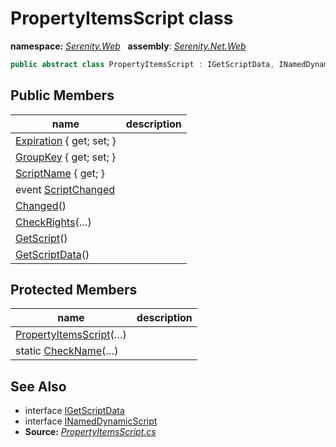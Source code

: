 # PropertyItemsScript class
**namespace:** *[Serenity.Web](../README.md#serenity.web-namespace)*   **assembly**: *[Serenity.Net.Web](../README.md)*

```csharp
public abstract class PropertyItemsScript : IGetScriptData, INamedDynamicScript
```

## Public Members

| name | description |
| --- | --- |
| [Expiration](PropertyItemsScript/Expiration.md) { get; set; } |  |
| [GroupKey](PropertyItemsScript/GroupKey.md) { get; set; } |  |
| [ScriptName](PropertyItemsScript/ScriptName.md) { get; } |  |
| event [ScriptChanged](PropertyItemsScript/ScriptChanged.md) |  |
| [Changed](PropertyItemsScript/Changed.md)() |  |
| [CheckRights](PropertyItemsScript/CheckRights.md)(…) |  |
| [GetScript](PropertyItemsScript/GetScript.md)() |  |
| [GetScriptData](PropertyItemsScript/GetScriptData.md)() |  |

## Protected Members

| name | description |
| --- | --- |
| [PropertyItemsScript](PropertyItemsScript/PropertyItemsScript.md)(…) |  |
| static [CheckName](PropertyItemsScript/CheckName.md)(…) |  |

## See Also

* interface [IGetScriptData](IGetScriptData.md)
* interface [INamedDynamicScript](INamedDynamicScript.md)
* **Source:** *[PropertyItemsScript.cs](https://github.com/serenity-is/Serenity/blob/master/src/Serenity.Net.Web/DynamicScript/PropertyEditor/PropertyItemsScript.cs)*